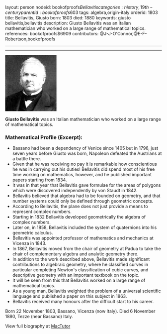 layout: person
nodeid: bookofproofs$Bellavitis
categories: history,19th-century
parentid: bookofproofs$603
tags: algebra,origin-italy
orderid: 1803
title: Bellavitis, Giusto
born: 1803
died: 1880
keywords: giusto bellavitis,bellavitis
description: Giusto Bellavitis was an Italian mathematician who worked on a large range of mathematical topics.
references: bookofproofs$6909
contributors: @J-J-O'Connor,@E-F-Robertson,bookofproofs

---



---

![Bellavitis.jpg](https://github.com/bookofproofs/bookofproofs.github.io/blob/main/_sources/_assets/images/portraits/Bellavitis.jpg?raw=true)

**Giusto Bellavitis** was an Italian mathematician who worked on a large range of mathematical topics.

### Mathematical Profile (Excerpt):
* Bassano had been a dependency of Venice since 1405 but in 1796, just seven years before Giusto was born, Napoleon defeated the Austrians at a battle there.
* Given that he was receiving no pay it is remarkable how conscientious he was in carrying out his duties! Bellavitis did spend most of his free time working on mathematics, however, and he published important papers starting from 1834.
* It was in that year that Bellavitis gave formulae for the areas of polygons which were discovered independently by von Staudt in 1842.
* Bellavitis believed that algebra had to be founded on geometry, and that number systems could only be defined through geometric concepts.
* According to Bellavitis, the plane does not just provide a means to represent complex numbers.
* Starting in 1832 Bellavitis developed geometrically the algebra of complex numbers.
* Later on, in 1858, Bellavitis included the system of quaternions into his geometric calculus.
* Bellavitis was appointed professor of mathematics and mechanics at Vicenza in 1843.
* In 1867, Bellavitis moved from the chair of geometry at Padua to take the chair of complementary algebra and analytic geometry there.
* In addition to the work described above, Bellavitis made significant contributions to algebraic geometry, where he classified curves in particular completing Newton's classification of cubic curves, and descriptive geometry with an important textbook on the topic.
* It will be seen from this that Bellavitis worked on a large range of mathematical topics.
* As a young man, Bellavitis weighted the problem of a universal scientific language and published a paper on this subject in 1863.
* Bellavitis received many honours after the difficult start to his career.

Born 22 November 1803, Bassano, Vicenza (now Italy). Died 6 November 1880, Tezze (near Bassano) Italy.

View full biography at [MacTutor](https://mathshistory.st-andrews.ac.uk/Biographies/Bellavitis/)
